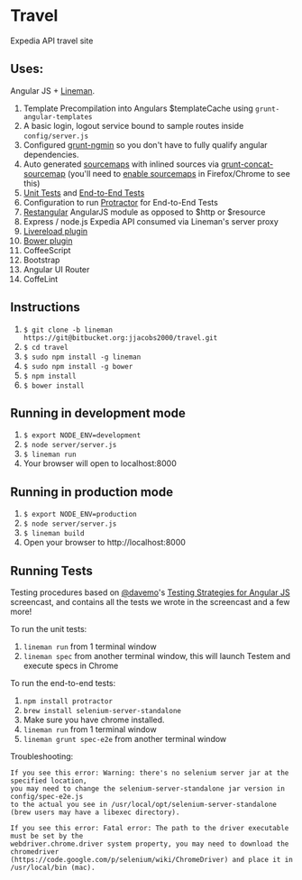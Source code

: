 # Travel

Expedia API travel site

## Uses:

Angular JS + [Lineman](http://www.linemanjs.com).

1. Template Precompilation into Angulars $templateCache using `grunt-angular-templates`
2. A basic login, logout service bound to sample routes inside `config/server.js`
3. Configured [grunt-ngmin](https://github.com/btford/grunt-ngmin) so you don't have to fully qualify angular dependencies.
4. Auto generated [sourcemaps](http://www.html5rocks.com/en/tutorials/developertools/sourcemaps/) with inlined sources via [grunt-concat-sourcemap](https://github.com/kozy4324/grunt-concat-sourcemap) (you'll need to [enable sourcemaps](http://cl.ly/image/1d0X2z2u1E3b) in Firefox/Chrome to see this)
5. [Unit Tests](https://github.com/linemanjs/lineman-angular-template/tree/master/spec) and [End-to-End Tests](https://github.com/linemanjs/lineman-angular-template/tree/master/spec-e2e)
6. Configuration to run [Protractor](https://github.com/juliemr/protractor) for End-to-End Tests
7. [Restangular](https://github.com/mgonto/restangular) AngularJS module as opposed to $http or $resource
8. Express / node.js Expedia API consumed via Lineman's server proxy
9. [Livereload plugin](https://github.com/linemanjs/lineman-livereload)
10. [Bower plugin](https://github.com/linemanjs/lineman-bower)
11. CoffeeScript
12. Bootstrap
13. Angular UI Router
14. CoffeLint

## Instructions
1. `$ git clone -b lineman https://git@bitbucket.org:jjacobs2000/travel.git`
2. `$ cd travel`
3. `$ sudo npm install -g lineman`
4. `$ sudo npm install -g bower`
5. `$ npm install`
6. `$ bower install`

## Running in development mode
1. `$ export NODE_ENV=development`
2. `$ node server/server.js`
3. `$ lineman run`
4. Your browser will open to localhost:8000

## Running in production mode
1. `$ export NODE_ENV=production`
2. `$ node server/server.js`
3. `$ lineman build`
4. Open your browser to http://localhost:8000

## Running Tests
Testing procedures based on [@davemo](http://www.github.com/davemo)'s [Testing Strategies for Angular JS](http://www.youtube.com/watch?v=UYVcY9EJcRs) screencast, and contains all the tests we wrote in the screencast and a few more!

To run the unit tests:

1. `lineman run` from 1 terminal window
2. `lineman spec` from another terminal window, this will launch Testem and execute specs in Chrome

To run the end-to-end tests:

1. `npm install protractor`
2. `brew install selenium-server-standalone`
3. Make sure you have chrome installed.
4. `lineman run` from 1 terminal window
5. `lineman grunt spec-e2e` from another terminal window

  Troubleshooting:

    If you see this error: Warning: there's no selenium server jar at the specified location,
    you may need to change the selenium-server-standalone jar version in config/spec-e2e.js
    to the actual you see in /usr/local/opt/selenium-server-standalone (brew users may have a libexec directory).

    If you see this error: Fatal error: The path to the driver executable must be set by the
    webdriver.chrome.driver system property, you may need to download the chromedriver
    (https://code.google.com/p/selenium/wiki/ChromeDriver) and place it in /usr/local/bin (mac).